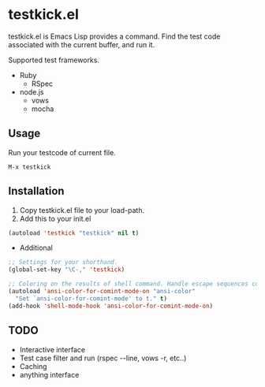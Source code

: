 # testkick.el

testkick.el is Emacs Lisp provides a command.
Find the test code associated with the current buffer, and run it.

Supported test frameworks.
* Ruby
  * RSpec
* node.js
  * vows
  * mocha

## Usage

Run your testcode of current file.
```
M-x testkick
```

## Installation

1. Copy testkick.el file to your load-path.
2. Add this to your init.el 

```cl
(autoload 'testkick "testkick" nil t)
```

* Additional
```cl
;; Settings for your shorthand.
(global-set-key "\C-," 'testkick)

;; Coloring on the results of shell command. Handle escape sequences correctly
(autoload 'ansi-color-for-comint-mode-on "ansi-color"
  "Set `ansi-color-for-comint-mode' to t." t)
(add-hook 'shell-mode-hook 'ansi-color-for-comint-mode-on)
```

## TODO
* Interactive interface
* Test case filter and run (rspec --line, vows -r, etc..)
* Caching
* anything interface

